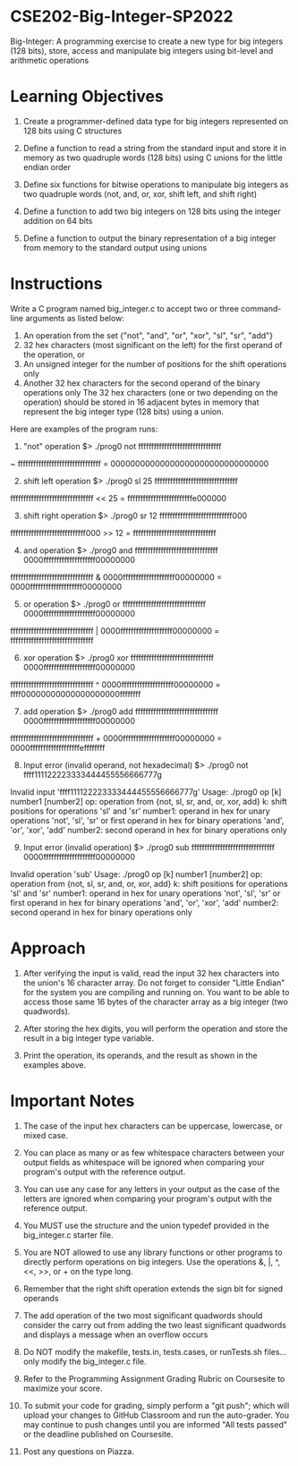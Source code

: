 # CSE202-Big-Integer-SP2022
Big-Integer: A programming exercise to create a new type for big integers (128 bits), store, access and manipulate big integers using bit-level and arithmetic operations

# Learning Objectives
1) Create a programmer-defined data type for big integers represented on 128 bits using C structures

2) Define a function to read a string from the standard input and store it in memory as two quadruple words (128 bits) using C unions for the little endian order

3) Define six functions for bitwise operations to manipulate big integers as two quadruple words (not, and, or, xor, shift left, and shift right)

4) Define a function to add two big integers on 128 bits using the integer addition on 64 bits

5) Define a function to output the binary representation of a big integer from memory to the standard output using unions


# Instructions
Write a C program named big_integer.c to accept two or three command-line arguments as listed below:
1. An operation from the set {"not", "and", "or", "xor", "sl", "sr", "add"}
2. 32 hex characters (most significant on the left) for the first operand of the operation, or
3. An unsigned integer for the number of positions for the shift operations only
4. Another 32 hex characters for the second operand of the binary operations only
The 32 hex characters (one or two depending on the operation) should be stored in 16 adjacent bytes in memory that represent the big integer type (128 bits) using a union.

Here are examples of the program runs:

1. "not" operation
$> ./prog0 not ffffffffffffffffffffffffffffffff  

~ ffffffffffffffffffffffffffffffff = 00000000000000000000000000000000


2. shift left operation
$> ./prog0 sl 25 ffffffffffffffffffffffffffffffff  

ffffffffffffffffffffffffffffffff << 25 = fffffffffffffffffffffffffe000000

3. shift right operation
$> ./prog0 sr 12 ffffffffffffffffffffffffffff000  

fffffffffffffffffffffffffffff000 >> 12 = ffffffffffffffffffffffffffffffff

4. and operation
$> ./prog0 and ffffffffffffffffffffffffffffffff  0000ffffffffffffffffffff00000000

ffffffffffffffffffffffffffffffff &
0000ffffffffffffffffffff00000000 =
0000ffffffffffffffffffff00000000

5. or operation
$> ./prog0 or ffffffffffffffffffffffffffffffff  0000ffffffffffffffffffff00000000

ffffffffffffffffffffffffffffffff |
0000ffffffffffffffffffff00000000 =
ffffffffffffffffffffffffffffffff

6. xor operation
$> ./prog0 xor ffffffffffffffffffffffffffffffff  0000ffffffffffffffffffff00000000

ffffffffffffffffffffffffffffffff ^
0000ffffffffffffffffffff00000000 =
ffff00000000000000000000ffffffff

7. add operation
$> ./prog0 add ffffffffffffffffffffffffffffffff  0000ffffffffffffffffffff00000000

ffffffffffffffffffffffffffffffff +
0000ffffffffffffffffffff00000000 =
0000fffffffffffffffffffeffffffff

8. Input error (invalid operand, not hexadecimal)
$> ./prog0 not ffff111122223333444455556666777g

Invalid input 'ffff111122223333444455556666777g'
Usage:
        ./prog0 op [k] number1 [number2]
        op: operation from {not, sl, sr, and, or, xor, add}
        k: shift positions for operations 'sl' and 'sr'
        number1: operand in hex for unary operations 'not', 'sl', 'sr'
                or first operand in hex for binary operations 'and', 'or', 'xor', 'add'
        number2: second operand in hex for binary operations only

9. Input error (invalid operation)
$> ./prog0 sub ffffffffffffffffffffffffffffffff  0000ffffffffffffffffffff00000000

Invalid operation 'sub'
Usage:
        ./prog0 op [k] number1 [number2]
        op: operation from {not, sl, sr, and, or, xor, add}
        k: shift positions for operations 'sl' and 'sr'
        number1: operand in hex for unary operations 'not', 'sl', 'sr'
         or first operand in hex for binary operations 'and', 'or', 'xor', 'add'
        number2: second operand in hex for binary operations only

# Approach
1) After verifying the input is valid, read the input 32 hex characters into the union's 16 character array. Do not forget to consider "Little Endian" for the system you are compiling and running on. You want to be able to access those same 16 bytes of the character array as a big integer (two quadwords).

2) After storing the hex digits, you will perform the operation and store the result in a big integer type variable.

3) Print the operation, its operands, and the result as shown in the examples above.


# Important Notes
1) The case of the input hex characters can be uppercase, lowercase, or mixed case.

2) You can place as many or as few whitespace characters between your output fields as whitespace will be ignored when comparing your program's output with the reference output.

3) You can use any case for any letters in your output as the case of the letters are ignored when comparing your program's output with the reference output.

4) You MUST use the structure and the union typedef provided in the big_integer.c starter file.

5) You are NOT allowed to use any library functions or other programs to directly perform operations on big integers. Use the operations &, |, ^, <<, >>, or + on the type long.

6) Remember that the right shift operation extends the sign bit for signed operands

7) The add operation of the two most significant quadwords should consider the carry out from adding the two least significant quadwords and displays a message when an overflow occurs

8) Do NOT modify the makefile, tests.in, tests.cases, or runTests.sh files... only modify the big_integer.c file.

9) Refer to the Programming Assignment Grading Rubric on Coursesite to maximize your score.

10) To submit your code for grading, simply perform a "git push"; which will upload your changes to GitHub Classroom and run the auto-grader. You may continue to push changes until you are informed "All tests passed" or the deadline published on Coursesite.

11) Post any questions on Piazza.

